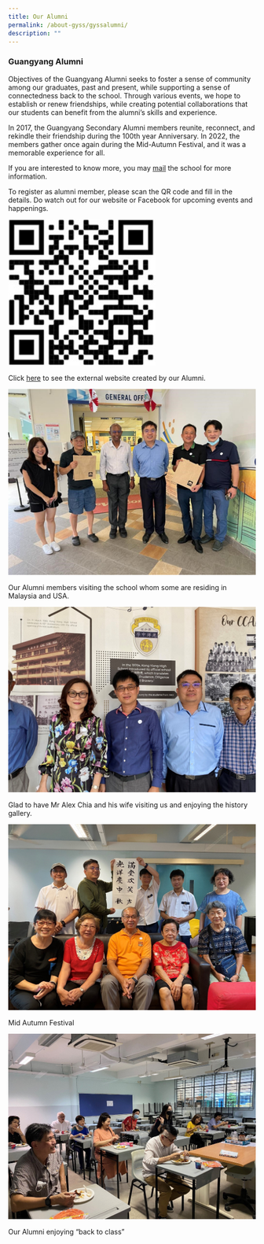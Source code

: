 ```yaml
---
title: Our Alumni
permalink: /about-gyss/gyssalumni/
description: ""
---
```

### Guangyang Alumni 

Objectives of the Guangyang Alumni seeks to foster a sense of community among our graduates, past and present, while supporting a sense of connectedness back to the school. Through various events, we hope to establish or renew friendships, while creating potential collaborations that our students can benefit from the alumni’s skills and experience.

In 2017, the Guangyang Secondary Alumni members reunite, reconnect, and rekindle their friendship during the 100th year Anniversary. In 2022, the members gather once again during the Mid-Autumn Festival, and it was a memorable experience for all.
      
If you are interested to know more, you may [mail](mailto:gyss@moe.edu.sg) the school for more information.

To register as alumni member, please scan the QR code and fill in the details. Do watch out for our website or Facebook for upcoming events and happenings.

<img src="/images/Homepage/Alumni/Alumni%20QR.jpg" style="width:300px;"/>

        
Click [here](https://gyalumni.com/) to see the external website created by our Alumni.

![](/images/Homepage/Alumni/Alum01.jpg) 

Our Alumni members visiting the school whom some are residing in Malaysia and USA.

![](/images/Homepage/Alumni/Alum02.jpg)       

Glad to have Mr Alex Chia and his wife visiting us and enjoying the history gallery.

![Mid Autumn Festival](/images/Homepage/Alumni/Alum03.jpg)

Mid Autumn Festival

![](/images/Homepage/Alumni/Alum04.jpg)         

Our Alumni enjoying “back to class”


